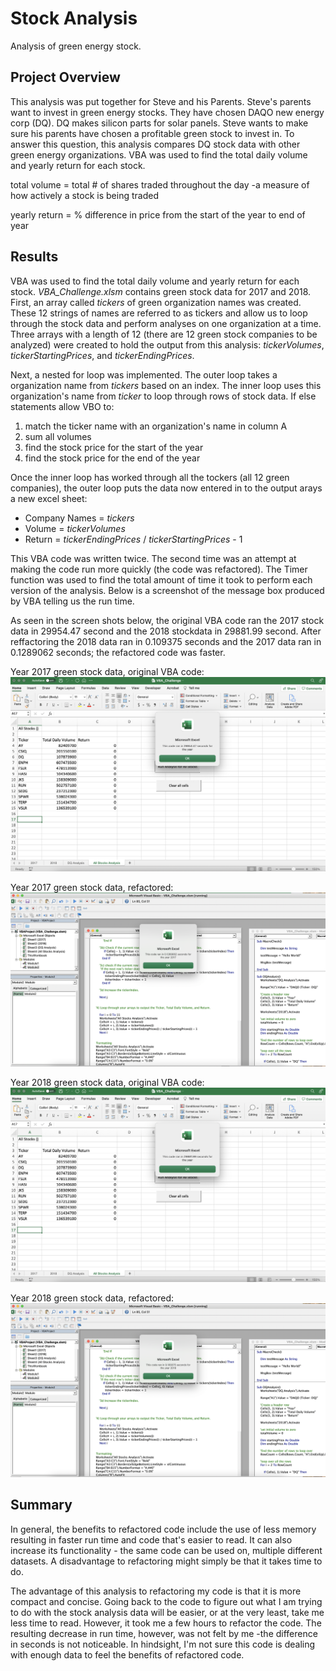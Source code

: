 # Stock Analysis
Analysis of green energy stock.

## Project Overview

This analysis was put together for Steve and his Parents. Steve's parents want to invest in green energy stocks. They have chosen DAQO new energy corp (DQ). DQ makes silicon parts for solar panels. Steve wants to make sure his parents have chosen a profitable green stock to invest in. To answer this question, this analysis compares DQ stock data with other green energy organizations. VBA was used to find the total daily volume and yearly return for each stock. 

  total volume = total # of shares traded throughout the day -a measure of how actively a stock is being traded 
  
  yearly return = % difference in price from the start of the year to end of year
  
 
## Results 

VBA was used to find the total daily volume and yearly return for each stock. *VBA_Challenge.xlsm* contains green stock data for 2017 and 2018. First, an array called *tickers* of green organization names was created. These 12 strings of names are referred to as tickers and allow us to loop through the stock data and perform analyses on one organization at a time. Three arrays with a length of 12 (there are 12 green stock companies to be analyzed) were created to hold the output from this analysis: *tickerVolumes*, *tickerStartingPrices*, and *tickerEndingPrices*. 

Next, a nested for loop was implemented. The outer loop takes a organization name from *tickers* based on an index. The inner loop uses this organization's name from *ticker* to loop through rows of stock data. If else statements allow VBO to:
  1. match the ticker name with an organization's name in column A
  2. sum all volumes 
  3. find the stock price for the start of the year
  4. find the stock price for the end of the year

Once the inner loop has worked through all the tockers (all 12 green companies), the outer loop puts the data now entered in to the output arays a new excel sheet: 
  - Company Names = *tickers*
  - Volume = *tickerVolumes*
  - Return = *tickerEndingPrices* / *tickerStartingPrices* - 1

This VBA code was written twice. The second time was an attempt at making the code run more quickly (the code was refactored). The Timer function was used to find the total amount of time it took to perform each version of the analysis. Below is a screenshot of the message box produced by VBA telling us the run time. 


As seen in the screen shots below, the original VBA code ran the 2017 stock data in 29954.47 second and the 2018 stockdata in 29881.99 second. After reffactoring the 2018 data ran in 0.109375 seconds and the 2017 data ran in 0.1289062 seconds; the refactored code was faster. 

Year 2017 green stock data, original VBA code:
![stock_analysis_2017.png](Resources/stock_analysis_2017.png)

Year 2017 green stock data, refactored:
![stock_analysis_refactored_2017.png](Resources/stock_analysis_refactored_2017.png)

Year 2018 green stock data, original VBA code:
![stock_analysis_2018.png](Resources/stock_analysis_2018.png)

Year 2018 green stock data, refactored:
![stock_analysis_refactored_2018.png](Resources/stock_analysis_refactored_2018.png)

## Summary

In general, the benefits to refactored code include the use of less memory resulting in faster run time and code that's easier to read. It can also increase its functionality - the same code can be used on, multiple different datasets. A disadvantage to refactoring might simply be that it takes time to do. 

The advantage of this analysis to refactoring my code is that it is more compact and concise. Going back to the code to figure out what I am trying to do with the stock analysis data will be easier, or at the very least, take me less time to read. However, it took me a few hours to refactor the code. The resulting decrease in run time, however, was not felt by me -the difference in seconds is not noticeable. In hindsight, I'm not sure this code is dealing with enough data to feel the benefits of refactored code. 

